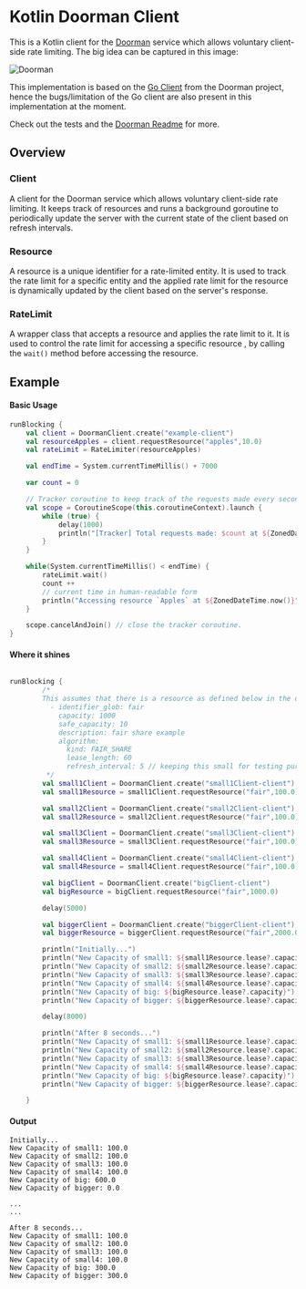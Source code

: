 # Kotlin Doorman Client

This is a Kotlin client for the [Doorman](https://github.com/Pythonista7/doorman) service which allows voluntary client-side rate limiting. The big idea can be captured in this image:

![Doorman](https://github.com/Pythonista7/doorman/blob/master/doc/loadtest/overview.png)

This implementation is based on the [Go Client](https://github.com/Pythonista7/doorman/blob/master/go/client/doorman/client.go) from the Doorman project, hence the bugs/limitation of the Go client are also present in this implementation at the moment.


Check out the tests and the [Doorman Readme](https://github.com/Pythonista7/doorman/blob/master/README.md) for more.

## Overview

### Client
A client for the Doorman service which allows voluntary client-side rate limiting. It keeps track of resources and runs a background goroutine to periodically update the server with the current state of the client based on refresh intervals.

### Resource
A resource is a unique identifier for a rate-limited entity. It is used to track the rate limit for a specific entity and the applied rate limit for the resource is dynamically updated by the client based on the server's response.

### RateLimit
A wrapper class that accepts a resource and applies the rate limit to it. It is used to control the rate limit for accessing a specific resource , by calling the `wait()` method before accessing the resource.

## Example

#### Basic Usage
```kotlin
runBlocking {
    val client = DoormanClient.create("example-client")
    val resourceApples = client.requestResource("apples",10.0)
    val rateLimit = RateLimiter(resourceApples)

    val endTime = System.currentTimeMillis() + 7000

    var count = 0

    // Tracker coroutine to keep track of the requests made every second
    val scope = CoroutineScope(this.coroutineContext).launch {
        while (true) {
            delay(1000)
            println("[Tracker] Total requests made: $count at ${ZonedDateTime.now()}")
        }
    }

    while(System.currentTimeMillis() < endTime) {
        rateLimit.wait()
        count ++
        // current time in human-readable form
        println("Accessing resource `Apples` at ${ZonedDateTime.now()}")
    }

    scope.cancelAndJoin() // close the tracker coroutine.
}
```

#### Where it shines
```kotlin

runBlocking {
        /*
        This assumes that there is a resource as defined below in the doorman server
          - identifier_glob: fair
            capacity: 1000
            safe_capacity: 10
            description: fair share example
            algorithm:
              kind: FAIR_SHARE
              lease_length: 60
              refresh_interval: 5 // keeping this small for testing purposes.
         */
        val small1Client = DoormanClient.create("small1Client-client")
        val small1Resource = small1Client.requestResource("fair",100.0)

        val small2Client = DoormanClient.create("small2Client-client")
        val small2Resource = small2Client.requestResource("fair",100.0)

        val small3Client = DoormanClient.create("small3Client-client")
        val small3Resource = small3Client.requestResource("fair",100.0)

        val small4Client = DoormanClient.create("small4Client-client")
        val small4Resource = small4Client.requestResource("fair",100.0)

        val bigClient = DoormanClient.create("bigClient-client")
        val bigResource = bigClient.requestResource("fair",1000.0)

        delay(5000)

        val biggerClient = DoormanClient.create("biggerClient-client")
        val biggerResource = biggerClient.requestResource("fair",2000.0)

        println("Initially...")
        println("New Capacity of small1: ${small1Resource.lease?.capacity}")
        println("New Capacity of small2: ${small2Resource.lease?.capacity}")
        println("New Capacity of small3: ${small3Resource.lease?.capacity}")
        println("New Capacity of small4: ${small4Resource.lease?.capacity}")
        println("New Capacity of big: ${bigResource.lease?.capacity}")
        println("New Capacity of bigger: ${biggerResource.lease?.capacity}")

        delay(8000)

        println("After 8 seconds...")
        println("New Capacity of small1: ${small1Resource.lease?.capacity}")
        println("New Capacity of small2: ${small2Resource.lease?.capacity}")
        println("New Capacity of small3: ${small3Resource.lease?.capacity}")
        println("New Capacity of small4: ${small4Resource.lease?.capacity}")
        println("New Capacity of big: ${bigResource.lease?.capacity}")
        println("New Capacity of bigger: ${biggerResource.lease?.capacity}")

    }
```

#### Output
```text
Initially...
New Capacity of small1: 100.0
New Capacity of small2: 100.0
New Capacity of small3: 100.0
New Capacity of small4: 100.0
New Capacity of big: 600.0
New Capacity of bigger: 0.0

...
...

After 8 seconds...
New Capacity of small1: 100.0
New Capacity of small2: 100.0
New Capacity of small3: 100.0
New Capacity of small4: 100.0
New Capacity of big: 300.0
New Capacity of bigger: 300.0
```